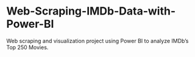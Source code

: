 # Web-Scraping-IMDb-Data-with-Power-BI
Web scraping and visualization project using Power BI to analyze IMDb’s Top 250 Movies.
